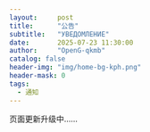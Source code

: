 ```yaml
---
layout:     post
title:      "公告"
subtitle:   "УВЕДОМЛЕНИЕ"
date:       2025-07-23 11:30:00
author:     "OpenG-qkmb"
catalog: false
header-img: "img/home-bg-kph.png"
header-mask: 0
tags:
  - 通知
---
```


页面更新升级中……